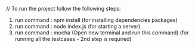 // To run the project follow the following steps:

1) run command : npm install (for installing dependencies packages)
2) run command : node index.js (for starting a server) 
3) run command : mocha (Open new terminal and run this command) (for running all the testcases - 2nd step is required)

